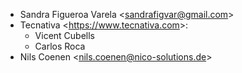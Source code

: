 - Sandra Figueroa Varela \<<sandrafigvar@gmail.com>\>
- Tecnativa \<<https://www.tecnativa.com>\>:
  - Vicent Cubells
  - Carlos Roca
- Nils Coenen \<<nils.coenen@nico-solutions.de>\>
